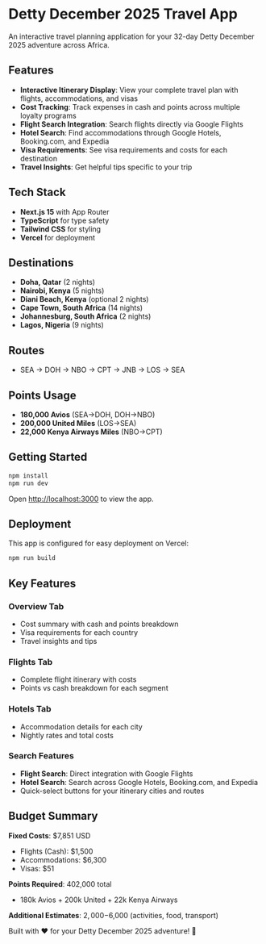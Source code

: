 # Detty December 2025 Travel App

An interactive travel planning application for your 32-day Detty December 2025 adventure across Africa.

## Features

- **Interactive Itinerary Display**: View your complete travel plan with flights, accommodations, and visas
- **Cost Tracking**: Track expenses in cash and points across multiple loyalty programs
- **Flight Search Integration**: Search flights directly via Google Flights
- **Hotel Search**: Find accommodations through Google Hotels, Booking.com, and Expedia
- **Visa Requirements**: See visa requirements and costs for each destination
- **Travel Insights**: Get helpful tips specific to your trip

## Tech Stack

- **Next.js 15** with App Router
- **TypeScript** for type safety
- **Tailwind CSS** for styling
- **Vercel** for deployment

## Destinations

- **Doha, Qatar** (2 nights)
- **Nairobi, Kenya** (5 nights)
- **Diani Beach, Kenya** (optional 2 nights)
- **Cape Town, South Africa** (14 nights)
- **Johannesburg, South Africa** (2 nights)
- **Lagos, Nigeria** (9 nights)

## Routes

- SEA → DOH → NBO → CPT → JNB → LOS → SEA

## Points Usage

- **180,000 Avios** (SEA→DOH, DOH→NBO)
- **200,000 United Miles** (LOS→SEA)
- **22,000 Kenya Airways Miles** (NBO→CPT)

## Getting Started

```bash
npm install
npm run dev
```

Open [http://localhost:3000](http://localhost:3000) to view the app.

## Deployment

This app is configured for easy deployment on Vercel:

```bash
npm run build
```

## Key Features

### Overview Tab
- Cost summary with cash and points breakdown
- Visa requirements for each country
- Travel insights and tips

### Flights Tab
- Complete flight itinerary with costs
- Points vs cash breakdown for each segment

### Hotels Tab
- Accommodation details for each city
- Nightly rates and total costs

### Search Features
- **Flight Search**: Direct integration with Google Flights
- **Hotel Search**: Search across Google Hotels, Booking.com, and Expedia
- Quick-select buttons for your itinerary cities and routes

## Budget Summary

**Fixed Costs**: $7,851 USD
- Flights (Cash): $1,500
- Accommodations: $6,300
- Visas: $51

**Points Required**: 402,000 total
- 180k Avios + 200k United + 22k Kenya Airways

**Additional Estimates**: $2,000-$6,000 (activities, food, transport)

Built with ❤️ for your Detty December 2025 adventure! 🎉
